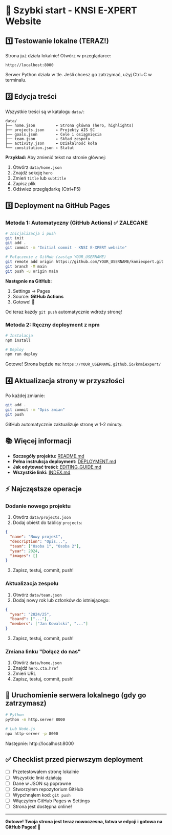 # 🚀 Szybki start - KNSI E-XPERT Website

## 1️⃣ Testowanie lokalne (TERAZ!)

Strona już działa lokalnie! Otwórz w przeglądarce:

```
http://localhost:8000
```

Serwer Python działa w tle. Jeśli chcesz go zatrzymać, użyj Ctrl+C w terminalu.

## 2️⃣ Edycja treści

Wszystkie treści są w katalogu `data/`:

```
data/
├── home.json         ← Strona główna (hero, highlights)
├── projects.json     ← Projekty AIS SC
├── goals.json        ← Cele i osiągnięcia
├── team.json         ← Skład zespołu
├── activity.json     ← Działalność koła
└── constitution.json ← Statut
```

**Przykład:** Aby zmienić tekst na stronie głównej:
1. Otwórz `data/home.json`
2. Znajdź sekcję `hero`
3. Zmień `title` lub `subtitle`
4. Zapisz plik
5. Odśwież przeglądarkę (Ctrl+F5)

## 3️⃣ Deployment na GitHub Pages

### Metoda 1: Automatyczny (GitHub Actions) ✅ ZALECANE

```bash
# Inicjalizacja i push
git init
git add .
git commit -m "Initial commit - KNSI E-XPERT website"

# Połączenie z GitHub (zastąp YOUR_USERNAME)
git remote add origin https://github.com/YOUR_USERNAME/knmiexpert.git
git branch -M main
git push -u origin main
```

**Następnie na GitHub:**
1. Settings → Pages
2. Source: **GitHub Actions**
3. Gotowe! 🎉

Od teraz każdy `git push` automatycznie wdroży stronę!

### Metoda 2: Ręczny deployment z npm

```bash
# Instalacja
npm install

# Deploy
npm run deploy
```

Gotowe! Strona będzie na: `https://YOUR_USERNAME.github.io/knmiexpert/`

## 4️⃣ Aktualizacja strony w przyszłości

Po każdej zmianie:

```bash
git add .
git commit -m "Opis zmian"
git push
```

GitHub automatycznie zaktualizuje stronę w 1-2 minuty.

## 📚 Więcej informacji

- **Szczegóły projektu:** [README.md](README.md)
- **Pełna instrukcja deployment:** [DEPLOYMENT.md](DEPLOYMENT.md)
- **Jak edytować treści:** [EDITING_GUIDE.md](EDITING_GUIDE.md)
- **Wszystkie linki:** [INDEX.md](INDEX.md)

## ⚡ Najczęstsze operacje

### Dodanie nowego projektu
1. Otwórz `data/projects.json`
2. Dodaj obiekt do tablicy `projects`:
```json
{
  "name": "Nowy projekt",
  "description": "Opis...",
  "team": ["Osoba 1", "Osoba 2"],
  "year": 2024,
  "images": []
}
```
3. Zapisz, testuj, commit, push!

### Aktualizacja zespołu
1. Otwórz `data/team.json`
2. Dodaj nowy rok lub członków do istniejącego:
```json
{
  "year": "2024/25",
  "board": ["..."],
  "members": ["Jan Kowalski", "..."]
}
```
3. Zapisz, testuj, commit, push!

### Zmiana linku "Dołącz do nas"
1. Otwórz `data/home.json`
2. Znajdź `hero.cta.href`
3. Zmień URL
4. Zapisz, testuj, commit, push!

## 🔧 Uruchomienie serwera lokalnego (gdy go zatrzymasz)

```bash
# Python
python -m http.server 8000

# Lub Node.js
npx http-server -p 8000
```

Następnie: http://localhost:8000

## ✅ Checklist przed pierwszym deployment

- [ ] Przetestowałem stronę lokalnie
- [ ] Wszystkie linki działają
- [ ] Dane w JSON są poprawne
- [ ] Stworzyłem repozytorium GitHub
- [ ] Wypchnąłem kod: `git push`
- [ ] Włączyłem GitHub Pages w Settings
- [ ] Strona jest dostępna online!

---

**Gotowe! Twoja strona jest teraz nowoczesna, łatwa w edycji i gotowa na GitHub Pages! 🎉**

